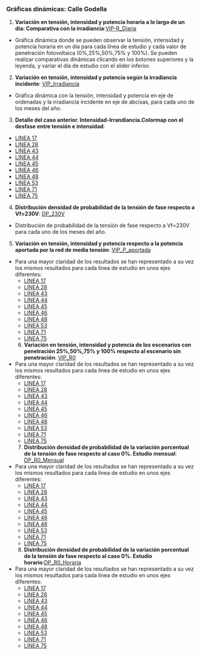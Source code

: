 ### Gráficas dinámicas: Calle Godella

1. **Variación en tensión, intensidad y potencia horaria a lo largo de un día: Comparativa con la irradiancia**:[VIP-R_Diaria](https://juliauru.github.io/D.Godella/Curva_diaria_1.html)
* Gráfica dinámica donde se pueden observar la tensión, intensidad y potencia horaria en un día para cada línea de estudio y cada valor de penetración fotovoltaica (0%,25%,50%,75% y 100%). Se pueden realizar comparativas dinámicas clicando en los botones superiores y la leyenda, y variar el día de estudio con el slider inferior.
2. **Variación en tensión, intensidad y potencia según la irradiancia incidente**: [VIP_Irradiancia](https://juliauru.github.io/D.Godella/VIP_anual_TY_2.html)
* Gráfica dinámica con la tensión, intensidad y potencia en eje de ordenadas y la irradiancia incidente en eje de abcisas, para cada uno de los meses del año.
3. **Detalle del caso anterior. Intensidad-Irrandiancia.Colormap con el desfase entre tensión e intensidad**:
  * [LINEA 17](https://juliauru.github.io/D.Godella/Iangle_9/Ia_line17.html)
  * [LINEA 28](https://juliauru.github.io/D.Godella/Iangle_9/Ia_line28.html)
  * [LINEA 43](https://juliauru.github.io/D.Godella/Iangle_9/Ia_line43.html)
  * [LINEA 44](https://juliauru.github.io/D.Godella/Iangle_9/Ia_line44.html)
  * [LINEA 45](https://juliauru.github.io/D.Godella/Iangle_9/Ia_line45.html)
  * [LINEA 46](https://juliauru.github.io/D.Godella/Iangle_9/Ia_line46.html)
  * [LINEA 48](https://juliauru.github.io/D.Godella/Iangle_9/Ia_line48.html)
  * [LINEA 53](https://juliauru.github.io/D.Godella/Iangle_9/Ia_line53.html)
  * [LINEA 71](https://juliauru.github.io/D.Godella/Iangle_9/Ia_line71.html)
  * [LINEA 75](https://juliauru.github.io/D.Godella/Iangle_9/Ia_line75.html)
 4. **Distribución densidad de probabilidad de la tensión de fase respecto a Vf=230V**: [DP_230V](https://juliauru.github.io/D.Godella/Densidad_Probabilidad_3.html)
* Distribución de probabilidad de la tensión de fase respecto a Vf=230V para cada uno de los meses del año.
5. **Variación en tensión, intensidad y potencia respecto a la potencia aportada por la red de media tensión**: [VIP_P_aportada](https://juliauru.github.io/D.Godella/VIP_anual_CG_4.html)
* Para una mayor claridad de los resultados se han representado a su vez los mismos resultados para cada línea de estudio en unos ejes diferentes:
  * [LINEA 17](https://juliauru.github.io/D.Godella/R_Autoconsumo_4/CG_line17.html)
  * [LINEA 28](https://juliauru.github.io/D.Godella/R_Autoconsumo_4/CG_line28.html)
  * [LINEA 43](https://juliauru.github.io/D.Godella/R_Autoconsumo_4/CG_line43.html)
  * [LINEA 44](https://juliauru.github.io/D.Godella/R_Autoconsumo_4/CG_line44.html)
  * [LINEA 45](https://juliauru.github.io/D.Godella/R_Autoconsumo_4/CG_line45.html)
  * [LINEA 46](https://juliauru.github.io/D.Godella/R_Autoconsumo_4/CG_line46.html)
  * [LINEA 48](https://juliauru.github.io/D.Godella/R_Autoconsumo_4/CG_line48.html)
  * [LINEA 53](https://juliauru.github.io/D.Godella/R_Autoconsumo_4/CG_line53.html)
  * [LINEA 71](https://juliauru.github.io/D.Godella/R_Autoconsumo_4/CG_line71.html)
  * [LINEA 75](https://juliauru.github.io/D.Godella/R_Autoconsumo_4/CG_line75.html)
  6. **Variación en tensión, intensidad y potencia de los escenarios con penetración 25%,50%,75% y 100% respecto al escenario sin penetración**: [VIP_R0](https://juliauru.github.io/D.Godella/VIP_anual_R_0_5.html)
* Para una mayor claridad de los resultados se han representado a su vez los mismos resultados para cada línea de estudio en unos ejes diferentes:
  * [LINEA 17](https://juliauru.github.io/D.Godella/R0_5/R0_line17.html)
  * [LINEA 28](https://juliauru.github.io/D.Godella/R0_5/R0_line28.html)
  * [LINEA 43](https://juliauru.github.io/D.Godella/R0_5/R0_line43.html)
  * [LINEA 44](https://juliauru.github.io/D.Godella/R0_5/R0_line44.html)
  * [LINEA 45](https://juliauru.github.io/D.Godella/R0_5/R0_line45.html)
  * [LINEA 46](https://juliauru.github.io/D.Godella/R0_5/R0_line46.html)
  * [LINEA 48](https://juliauru.github.io/D.Godella/R0_5/R0_line48.html)
  * [LINEA 53](https://juliauru.github.io/D.Godella/R0_5/R0_line53.html)
  * [LINEA 71](https://juliauru.github.io/D.Godella/R0_5/R0_line71.html)
  * [LINEA 75](https://juliauru.github.io/D.Godella/R0_5/R0_line75.html)
  7. **Distribución densidad de probabilidad de la variación porcentual de la tensión de fase respecto al caso 0%. Estudio mensual**: [DP_R0_Mensual](https://juliauru.github.io/D.Godella/R0_VIP_6.html)
* Para una mayor claridad de los resultados se han representado a su vez los mismos resultados para cada línea de estudio en unos ejes diferentes:
  * [LINEA 17](https://juliauru.github.io/D.Godella/R0_VIP_6/R0_line17.html)
  * [LINEA 28](https://juliauru.github.io/D.Godella/R0_VIP_6/R0_line28.html)
  * [LINEA 43](https://juliauru.github.io/D.Godella/R0_VIP_6/R0_line43.html)
  * [LINEA 44](https://juliauru.github.io/D.Godella/R0_VIP_6/R0_line44.html)
  * [LINEA 45](https://juliauru.github.io/D.Godella/R0_VIP_6/R0_line45.html)
  * [LINEA 46](https://juliauru.github.io/D.Godella/R0_VIP_6/R0_line46.html)
  * [LINEA 48](https://juliauru.github.io/D.Godella/R0_VIP_6/R0_line48.html)
  * [LINEA 53](https://juliauru.github.io/D.Godella/R0_VIP_6/R0_line53.html)
  * [LINEA 71](https://juliauru.github.io/D.Godella/R0_VIP_6/R0_line71.html)
  * [LINEA 75](https://juliauru.github.io/D.Godella/R0_VIP_6/R0_line75.html)
  8. **Distribución densidad de probabilidad de la variación porcentual de la tensión de fase respecto al caso 0%. Estudio horario**:[DP_R0_Horaria](https://juliauru.github.io/D.Godella/R0_VIP_h_8.html)
* Para una mayor claridad de los resultados se han representado a su vez los mismos resultados para cada línea de estudio en unos ejes diferentes:
  * [LINEA 17](https://juliauru.github.io/D.Godella/R0_VIP_h_8/R0_h__line17.html)
  * [LINEA 28](https://juliauru.github.io/D.Godella/R0_VIP_h_8/R0_h_line28.html)
  * [LINEA 43](https://juliauru.github.io/D.Godella/R0_VIP_h_8/R0_h_line43.html)
  * [LINEA 44](https://juliauru.github.io/D.Godella/R0_VIP_h_8/R0_h_line44.html)
  * [LINEA 45](https://juliauru.github.io/D.Godella/R0_VIP_h_8/R0_h_line45.html)
  * [LINEA 46](https://juliauru.github.io/D.Godella/R0_VIP_h_8/R0_h_line46.html)
  * [LINEA 48](https://juliauru.github.io/D.Godella/R0_VIP_h_8/R0_h_line48.html)
  * [LINEA 53](https://juliauru.github.io/D.Godella/R0_VIP_h_8/R0_h_line53.html)
  * [LINEA 71](https://juliauru.github.io/D.Godella/R0_VIP_h_8/R0_h_line71.html)
  * [LINEA 75](https://juliauru.github.io/D.Godella/R0_VIP_h_8/R0_h_line75.html)
